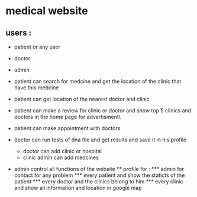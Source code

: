 # medical website
## users :
* patient or any user
* doctor
* admin
 
 * patient can search for medcine and get the location of the clinic that have this medcine 
 * patient can get location of the nearest doctor and clinic
 * patient can make a review for clinic or doctor and show top 5 clinics and doctors in the home page for advertisment\
 * patient can make appointment with doctors
 * doctor can run tests of dna file and get results and save it in his profile
   - doctor can add clinic or hospital 
   - clinic admin can add medcines
 * admin control all functions of the website
 ** profile for :
 *** admin for contact for any problem
 *** every patient and show the staticts of the patient
 *** every doctor and the clinics belong to him
 *** every clinic and show all information and location in google map
 


 
 



